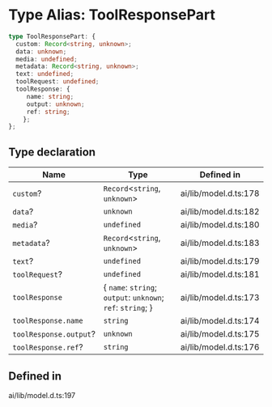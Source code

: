 # Type Alias: ToolResponsePart

```ts
type ToolResponsePart: {
  custom: Record<string, unknown>;
  data: unknown;
  media: undefined;
  metadata: Record<string, unknown>;
  text: undefined;
  toolRequest: undefined;
  toolResponse: {
     name: string;
     output: unknown;
     ref: string;
    };
};
```

## Type declaration

| Name | Type | Defined in |
| ------ | ------ | ------ |
| `custom`? | `Record`\<`string`, `unknown`\> | ai/lib/model.d.ts:178 |
| `data`? | `unknown` | ai/lib/model.d.ts:182 |
| `media`? | `undefined` | ai/lib/model.d.ts:180 |
| `metadata`? | `Record`\<`string`, `unknown`\> | ai/lib/model.d.ts:183 |
| `text`? | `undefined` | ai/lib/model.d.ts:179 |
| `toolRequest`? | `undefined` | ai/lib/model.d.ts:181 |
| `toolResponse` | \{ `name`: `string`; `output`: `unknown`; `ref`: `string`; \} | ai/lib/model.d.ts:173 |
| `toolResponse.name` | `string` | ai/lib/model.d.ts:174 |
| `toolResponse.output`? | `unknown` | ai/lib/model.d.ts:175 |
| `toolResponse.ref`? | `string` | ai/lib/model.d.ts:176 |

## Defined in

ai/lib/model.d.ts:197
